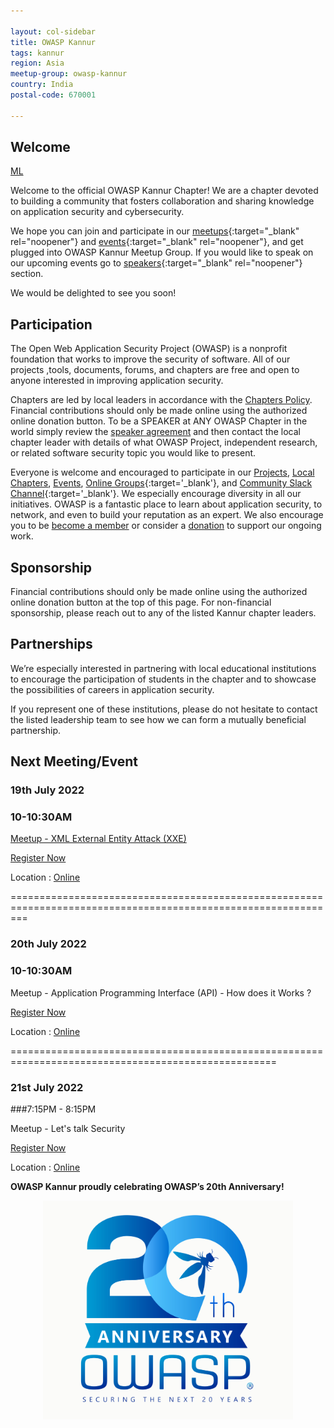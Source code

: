 ```yaml
---

layout: col-sidebar
title: OWASP Kannur
tags: kannur
region: Asia
meetup-group: owasp-kannur
country: India
postal-code: 670001

---
```


## Welcome 
[ML](index.md)
  
Welcome to the official OWASP Kannur Chapter! We are a chapter devoted to building a community that fosters collaboration and sharing knowledge on application security and cybersecurity.

We hope you can join and participate in our [meetups](https://www.meetup.com/owasp-kannur/){:target="_blank" rel="noopener"} and [events](https://owasp.org/www-chapter-kannur/#div-events){:target="_blank" rel="noopener"}, and get plugged into OWASP Kannur  Meetup Group. If you would like to speak on our upcoming events go to [speakers](https://owasp.org/www-chapter-kannur/#div-speakers){:target="_blank" rel="noopener"} section.

We would be delighted to see you soon!

## Participation

The Open Web Application Security Project (OWASP) is a nonprofit foundation that works to improve the security of software. All of our projects ,tools, documents, forums, and chapters are free and open to anyone interested in improving application security. 

Chapters are led by local leaders in accordance with the [Chapters Policy](/www-policy/operational/chapters). Financial contributions should only be made online using the authorized online donation button. To be a SPEAKER at ANY OWASP Chapter in the world simply review the [speaker agreement](/www-policy/legal/speaker-agreement) and then contact the local chapter leader with details of what OWASP Project, independent research, or related software security topic you would like to present.

Everyone is welcome and encouraged to participate in our [Projects](/projects/), [Local Chapters](/chapters/), [Events](/events/), [Online Groups](https://groups.google.com/a/owasp.com/){:target='_blank'}, and [Community Slack Channel](https://owasp.slack.com/){:target='_blank'}. We especially encourage diversity in all our initiatives. OWASP is a fantastic place to learn about application security, to network, and even to build your reputation as an expert. We also encourage you to be [become a member](/membership/) or consider a [donation](/donate/) to support our ongoing work.

## Sponsorship

Financial contributions should only be made online using the authorized online donation button at the top of this page. For non-financial sponsorship, please reach out to any of the listed Kannur chapter leaders.

## Partnerships

We’re especially interested in partnering with local educational institutions to encourage the participation of students in the chapter and to showcase the possibilities of careers in application security.

If you represent one of these institutions, please do not hesitate to contact the listed leadership team to see how we can form a mutually beneficial partnership.

Next Meeting/Event <!-- You should keep this section as it will populate your meetup events -->
---------------------

### 19th July 2022

### 10-10:30AM

[Meetup - XML External Entity Attack (XXE)](events/19july2022)

<a href ="https://www.meetup.com/owasp-kannur/events/287264512/">Register Now </a>

Location : <a href ="https://www.meetup.com/owasp-kannur/events/287264512/">Online </a>

===============================================================================================================

### 20th July 2022

### 10-10:30AM

Meetup - Application Programming Interface (API) - How does it Works ?

<a href ="https://www.meetup.com/owasp-kannur/events/287265870/">Register Now</a>

Location : <a href ="https://www.meetup.com/owasp-kannur/events/287265870/">Online </a>


====================================================================================================

### 21st July 2022 

###7:15PM - 8:15PM

Meetup - Let's talk Security 

<a href ="https://www.meetup.com/owasp-kannur/events/287266133/">Register Now</a>

Location : <a href ="https://www.meetup.com/owasp-kannur/events/287266133/">Online </a>





**OWASP Kannur proudly celebrating OWASP’s 20th Anniversary!** 

<p align="center"> <img src="assets/images/OWASP_20th_Anniversary.jpg" width="400" height="350"></p>
